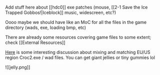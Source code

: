 Add stuff here about [[hdc0]] exe patches (mouse, [[2-1 Save the Ice Trapped Gobbos!|Iceblock]] music, widescreen, etc?)

Oooo maybe we should have like an MoC for all the files in the game directory (wads, exe, loading bmp, etc)

There are already some resources covering game files to some extent; check [[External Resources]]

[Here](https://discord.com/channels/313375426112389123/408694062862958592/1256962341665374269) is some interesting discussion about mixing and matching EU/US region Croc2.exe / wad files. You can get giant jellies or tiny gummies lol

![[jelly.png]]